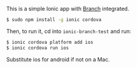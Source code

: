 This is a simple Ionic app with [Branch](https://branch.io) integrated.


```bash
$ sudo npm install -g ionic cordova
```

Then, to run it, cd into `ionic-branch-test` and run:

```bash
$ ionic cordova platform add ios
$ ionic cordova run ios
```

Substitute ios for android if not on a Mac.

